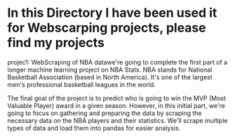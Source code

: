 # In this Directory I have been used it for Webscarping projects, please find my projects 
projec1: WebScraping of NBA datawe're going to complete the first part of a longer machine learning project on NBA Stats. NBA stands for National Basketball Association (based in North America). It's one of the largest men's professional basketball leagues in the world.

The final goal of the project is to predict who is going to win the MVP (Most Valuable Player) award in a given season. However, in this initial part, we're going to focus on gathering and preparing the data by scraping the necessary data on the NBA players and their statistics. We'll scrape multiple types of data and load them into pandas for easier analysis.
